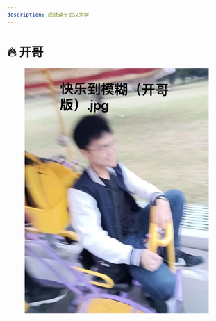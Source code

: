 ```yaml
---
description: 现就读于武汉大学
---
```


# 🔥 开哥

<figure><img src="../.gitbook/assets/微信图片_20230115184738.jpg" alt=""><figcaption></figcaption></figure>
